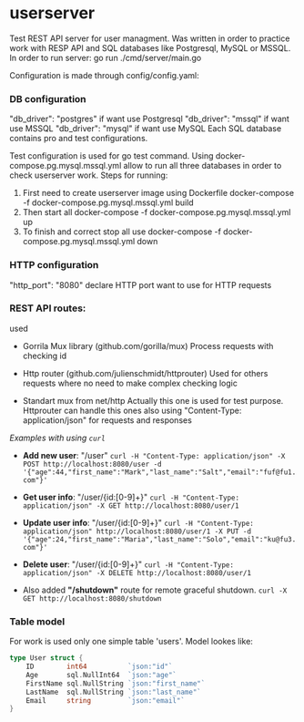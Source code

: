 # userserver
Test REST API server for user managment. 
Was written in order to practice work with RESP API and SQL databases like Postgresql, MySQL or MSSQL.
In order to run server:
go run ./cmd/server/main.go

Configuration is made through config/config.yaml:

### DB configuration
"db_driver": "postgres" if want use Postgresql
"db_driver": "mssql" if want use MSSQL
"db_driver": "mysql" if want use MySQL
Each SQL database contains pro and test configurations.

Test configuration is used for go test command. Using docker-compose.pg.mysql.mssql.yml allow to run all three databases in order to check userserver work. Steps for running:
1. First need to create userserver image using Dockerfile
docker-compose -f docker-compose.pg.mysql.mssql.yml build 
2. Then start all
docker-compose -f docker-compose.pg.mysql.mssql.yml up
3. To finish and correct stop all use
docker-compose -f docker-compose.pg.mysql.mssql.yml down

### HTTP configuration
"http_port": "8080" declare HTTP port want to use for HTTP requests

### REST API routes:
used
- Gorrila Mux library (github.com/gorilla/mux)
Process requests with checking id

- Http router (github.com/julienschmidt/httprouter)
Used for others requests where no need to make complex checking logic

- Standart mux from net/http
Actually this one is used for test purpose. Httprouter can handle this ones also
using "Content-Type: application/json" for requests and responses

*Examples with using `curl`*
* **Add new user**: "/user" 
`curl -H "Content-Type: application/json" -X POST http://localhost:8080/user -d '{"age":44,"first_name":"Mark","last_name":"Salt","email":"fuf@fu1.com"}'`

* **Get user info**: "/user/{id:[0-9]+}"
`curl -H "Content-Type: application/json" -X GET http://localhost:8080/user/1`

* **Update user info**: "/user/{id:[0-9]+}"
`curl -H "Content-Type: application/json" http://localhost:8080/user/1 -X PUT -d '{"age":24,"first_name":"Maria","last_name":"Solo","email":"ku@fu3.com"}'`

* **Delete user**: "/user/{id:[0-9]+}" 
`curl -H "Content-Type: application/json" -X DELETE http://localhost:8080/user/1`

* Also added **"/shutdown"** route for remote graceful shutdown. 
`curl -X GET http://localhost:8080/shutdown`


### Table model
For work is used only one simple table 'users'. Model lookes like: 
```Go
type User struct {
	ID        int64          `json:"id"`
	Age       sql.NullInt64  `json:"age"`
	FirstName sql.NullString `json:"first_name"`
	LastName  sql.NullString `json:"last_name"`
	Email     string         `json:"email"`
}
```

